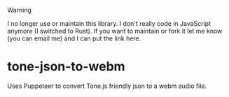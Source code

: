 > [!WARNING]  
> I no longer use or maintain this library. I don't really code in JavaScript anymore (I switched to Rust). If you want to maintain or fork it let me know (you can email me) and I can put the link here.

# tone-json-to-webm
Uses Puppeteer to convert Tone.js friendly json to a webm audio file.
